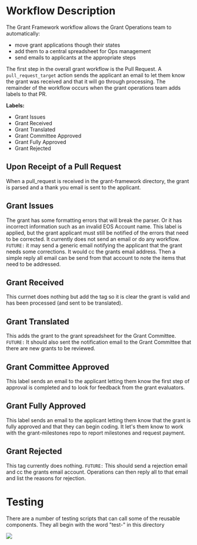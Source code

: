 # Workflow Description
The Grant Framework workflow allows the Grant Operations team to automatically:
- move grant applications though their states
- add them to a central spreadsheet for Ops management
- send emails to applicants at the appropriate steps

The first step in the overall grant workflow is the Pull Request.  A `pull_request_target` action sends the applicant an email to let them know the grant
was received and that it will go through processing.  The remainder of the workflow occurs when the grant operations team adds labels to that PR.

**Labels:**
- Grant Issues
- Grant Received
- Grant Translated
- Grant Committee Approved
- Grant Fully Approved
- Grant Rejected

## Upon Receipt of a Pull Request
When a pull_request is received in the grant-framework directory, the grant is parsed and a thank you email is sent to the applicant.

## Grant Issues
The grant has some formatting errors that will break the parser. Or it has incorrect information such as an invalid EOS Account name.
This label is applied, but the grant applicant must still be notified of the errors that need to be corrected.  It currently does
not send an email or do any workflow. `FUTURE:` it may send a generic email notifying the applicant that the grant needs some corrections.
It would cc the grants email address.  Then a simple reply all email can be send from that account to note the items that need to be addressed.

## Grant Received
This currnet does nothing but add the tag so it is clear the grant is valid and has been processed (and sent to be translated).

## Grant Translated
This adds the grant to the grant spreadsheet for the Grant Committee.  `FUTURE:` It should also sent the notification email to the Grant Committee
that there are new grants to be reviewed.

## Grant Committee Approved
This label sends an email to the applicant letting them know the first step of approval is completed and to look for feedback from the 
grant evaluators.

## Grant Fully Approved
This label sends an email to the applicant letting them know that the grant is fully approved and that they can begin coding.  It let's them 
know to work with the grant-milestones repo to report milestones and request payment.

## Grant Rejected
This tag currently does nothing.  `FUTURE:` This should send a rejection email and cc the grants email account.  Operations can then reply all to 
that email and list the reasons for rejection.

# Testing
There are a number of testing scripts that can call some of the reusable components.  They all begin with the word "test-" in this directory


![](https://img.shields.io/static/v1?label=&message=Ted%20Cahall&color=black&style=for-the-badge)

